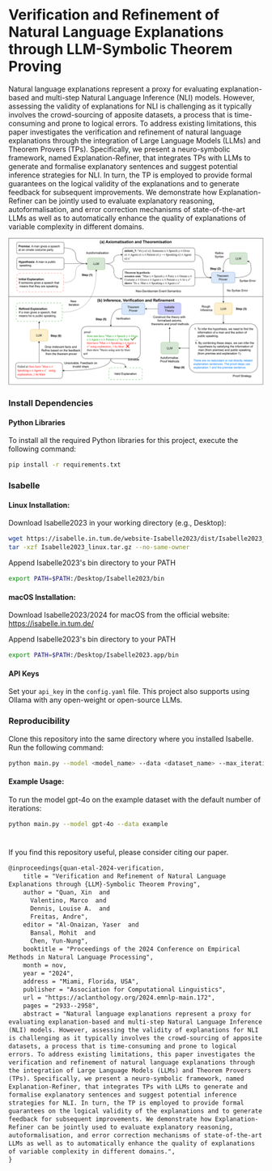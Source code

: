 # Verification and Refinement of Natural Language Explanations through LLM-Symbolic Theorem Proving
Natural language explanations represent a proxy for evaluating explanation-based and multi-step Natural Language Inference (NLI) models. However, assessing the validity of explanations for NLI is challenging as it typically involves the crowd-sourcing of apposite datasets, a process that is time-consuming and prone to logical errors. To address existing limitations, this paper investigates the verification and refinement of natural language explanations through the integration of Large Language Models (LLMs) and Theorem Provers (TPs). Specifically, we present a neuro-symbolic framework, named Explanation-Refiner, that integrates TPs with LLMs to generate and formalise explanatory sentences and suggest potential inference strategies for NLI. In turn, the TP is employed to provide formal guarantees on the logical validity of the explanations and to generate feedback for subsequent improvements. We demonstrate how Explanation-Refiner can be jointly used to evaluate explanatory reasoning, autoformalisation, and error correction mechanisms of state-of-the-art LLMs as well as to automatically enhance the quality of explanations of variable complexity in different domains.

![framework](img/refiner_framework.png)

### Install Dependencies

#### Python Libraries

To install all the required Python libraries for this project, execute the following command:

```bash
pip install -r requirements.txt
```

### Isabelle

#### Linux Installation:

Download Isabelle2023 in your working directory (e.g., Desktop):

```bash
wget https://isabelle.in.tum.de/website-Isabelle2023/dist/Isabelle2023_linux.tar.gz
tar -xzf Isabelle2023_linux.tar.gz --no-same-owner
```

Append Isabelle2023's bin directory to your PATH
```bash
export PATH=$PATH:/Desktop/Isabelle2023/bin
```

#### macOS Installation:

Download Isabelle2023/2024 for macOS from the official website: https://isabelle.in.tum.de/

Append Isabelle2023's bin directory to your PATH
```bash
export PATH=$PATH:/Desktop/Isabelle2023.app/bin
```

#### API Keys
Set your `api_key` in the `config.yaml` file. This project also supports using Ollama with any open-weight or open-source LLMs.

###  Reproducibility
Clone this repository into the same directory where you installed Isabelle. Run the following command:

```bash
python main.py --model <model_name> --data <dataset_name> --max_iterations <number_of_iterations>
```

#### Example Usage:
To run the model gpt-4o on the example dataset with the default number of iterations:

```bash
python main.py --model gpt-4o --data example
```

#
If you find this repository useful, please consider citing our paper.
```
@inproceedings{quan-etal-2024-verification,
    title = "Verification and Refinement of Natural Language Explanations through {LLM}-Symbolic Theorem Proving",
    author = "Quan, Xin  and
      Valentino, Marco  and
      Dennis, Louise A.  and
      Freitas, Andre",
    editor = "Al-Onaizan, Yaser  and
      Bansal, Mohit  and
      Chen, Yun-Nung",
    booktitle = "Proceedings of the 2024 Conference on Empirical Methods in Natural Language Processing",
    month = nov,
    year = "2024",
    address = "Miami, Florida, USA",
    publisher = "Association for Computational Linguistics",
    url = "https://aclanthology.org/2024.emnlp-main.172",
    pages = "2933--2958",
    abstract = "Natural language explanations represent a proxy for evaluating explanation-based and multi-step Natural Language Inference (NLI) models. However, assessing the validity of explanations for NLI is challenging as it typically involves the crowd-sourcing of apposite datasets, a process that is time-consuming and prone to logical errors. To address existing limitations, this paper investigates the verification and refinement of natural language explanations through the integration of Large Language Models (LLMs) and Theorem Provers (TPs). Specifically, we present a neuro-symbolic framework, named Explanation-Refiner, that integrates TPs with LLMs to generate and formalise explanatory sentences and suggest potential inference strategies for NLI. In turn, the TP is employed to provide formal guarantees on the logical validity of the explanations and to generate feedback for subsequent improvements. We demonstrate how Explanation-Refiner can be jointly used to evaluate explanatory reasoning, autoformalisation, and error correction mechanisms of state-of-the-art LLMs as well as to automatically enhance the quality of explanations of variable complexity in different domains.",
}

```

